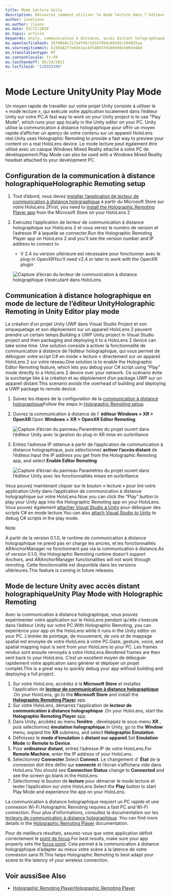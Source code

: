 ```yaml
---
title: Mode Lecture Unity
description: Découvrez comment utiliser le mode lecture dans l’éditeur Unity pour afficher un aperçu des modifications apportées à votre application sur un appareil sans déployer une application.
author: jonmlyons
ms.author: jlyons
ms.date: 03/21/2018
ms.topic: article
keywords: Unity, communication à distance, accès distant holographique, lecteur de communication à distance holographique, HoloLens, casque de réalité mixte, casque de réalité mixte, casque de réalité virtuelle, mode de lecture Unity
ms.openlocfilehash: 35f80b0c217adfd5c5d14799dc882d5c504925aa
ms.sourcegitcommit: b195b82f7e83e2ac4f5d8937d169e9dcb865d46d
ms.translationtype: MT
ms.contentlocale: fr-FR
ms.lasthandoff: 05/24/2021
ms.locfileid: "110333399"
---
```

# <a name="unity-play-mode"></a><span data-ttu-id="b9ddd-104">Mode Lecture Unity</span><span class="sxs-lookup"><span data-stu-id="b9ddd-104">Unity Play Mode</span></span>

<span data-ttu-id="b9ddd-105">Un moyen rapide de travailler sur votre projet Unity consiste à utiliser le « mode lecture », qui exécute votre application localement dans l’éditeur Unity sur votre PC.</span><span class="sxs-lookup"><span data-stu-id="b9ddd-105">A fast way to work on your Unity project is to use "Play Mode", which runs your app locally in the Unity editor on your PC.</span></span> <span data-ttu-id="b9ddd-106">Unity utilise la communication à distance holographique pour offrir un moyen rapide d’afficher un aperçu de votre contenu sur un appareil HoloLens réel.</span><span class="sxs-lookup"><span data-stu-id="b9ddd-106">Unity uses Holographic Remoting to provide a fast way to preview your content on a real HoloLens device.</span></span> <span data-ttu-id="b9ddd-107">Le mode lecture peut également être utilisé avec un casque Windows Mixed Reality attaché à votre PC de développement.</span><span class="sxs-lookup"><span data-stu-id="b9ddd-107">Play Mode can also be used with a Windows Mixed Reality headset attached to your development PC.</span></span>

## <a name="holographic-remoting-setup"></a><span data-ttu-id="b9ddd-108">Configuration de la communication à distance holographique</span><span class="sxs-lookup"><span data-stu-id="b9ddd-108">Holographic Remoting setup</span></span>

1. <span data-ttu-id="b9ddd-109">Tout d’abord, vous devez [installer l’application de lecteur de communication à distance holographique](https://www.microsoft.com/store/productId/9NBLGGH4SV40) à partir du Microsoft Store sur votre HoloLens 2</span><span class="sxs-lookup"><span data-stu-id="b9ddd-109">First, you need to [install the Holographic Remoting Player app](https://www.microsoft.com/store/productId/9NBLGGH4SV40) from the Microsoft Store on your HoloLens 2</span></span>
2. <span data-ttu-id="b9ddd-110">Exécutez l’application de lecteur de communication à distance holographique sur HoloLens 2 et vous verrez le numéro de version et l’adresse IP à laquelle se connecter.</span><span class="sxs-lookup"><span data-stu-id="b9ddd-110">Run the Holographic Remoting Player app on HoloLens 2 and you'll see the version number and IP address to connect to</span></span>
    * <span data-ttu-id="b9ddd-111">V 2.4 ou version ultérieure est nécessaire pour fonctionner avec le plug-in OpenXR</span><span class="sxs-lookup"><span data-stu-id="b9ddd-111">You'll need v2.4 or later to work with the OpenXR plugin</span></span>

    ![Capture d’écran du lecteur de communication à distance holographique s’exécutant dans HoloLens](images/openxr-features-img-01.png)

## <a name="holographic-remoting-in-unity-editor-play-mode"></a><span data-ttu-id="b9ddd-113">Communication à distance holographique en mode de lecture de l’éditeur Unity</span><span class="sxs-lookup"><span data-stu-id="b9ddd-113">Holographic Remoting in Unity Editor play mode</span></span>

<span data-ttu-id="b9ddd-114">La création d’un projet Unity UWP dans Visual Studio Project et son empaquetage et son déploiement sur un appareil HoloLens 2 peuvent prendre un certain temps.</span><span class="sxs-lookup"><span data-stu-id="b9ddd-114">Building a UWP Unity project in Visual Studio project and then packaging and deploying it to a HoloLens 2 device can take some time.</span></span> <span data-ttu-id="b9ddd-115">Une solution consiste à activer la fonctionnalité de communication à distance de l’éditeur holographique, qui vous permet de déboguer votre script C# en mode « lecture » directement sur un appareil HoloLens 2 sur votre réseau.</span><span class="sxs-lookup"><span data-stu-id="b9ddd-115">One solution is to enable the Holographic Editor Remoting feature, which lets you debug your C# script using “Play” mode directly to a HoloLens 2 device over your network.</span></span> <span data-ttu-id="b9ddd-116">Ce scénario évite la surcharge liée à la création et au déploiement d’un package UWP sur un appareil distant.</span><span class="sxs-lookup"><span data-stu-id="b9ddd-116">This scenario avoids the overhead of building and deploying a UWP package to remote device.</span></span>

1. <span data-ttu-id="b9ddd-117">Suivez les étapes de la configuration de la [communication à distance holographique](#holographic-remoting-setup)</span><span class="sxs-lookup"><span data-stu-id="b9ddd-117">Follow the steps in [Holographic Remoting setup](#holographic-remoting-setup)</span></span>
2. <span data-ttu-id="b9ddd-118">Ouvrez la communication à distance de l' **éditeur Windows > XR > OpenXR**:</span><span class="sxs-lookup"><span data-stu-id="b9ddd-118">Open **Windows > XR > OpenXR Editor Remoting**:</span></span>

    ![Capture d’écran du panneau Paramètres du projet ouvert dans l’éditeur Unity avec la gestion du plug-in XR mise en surbrillance](images/openxr-features-img-02.png)

3. <span data-ttu-id="b9ddd-120">Entrez l’adresse IP obtenue à partir de l’application de communication à distance holographique, puis sélectionnez **activer l’accès distant** de l’éditeur.</span><span class="sxs-lookup"><span data-stu-id="b9ddd-120">Input the IP address you get from the Holographic Remoting app, and select **Enable Editor Remoting**</span></span>

    ![Capture d’écran du panneau Paramètres du projet ouvert dans l’éditeur Unity avec les fonctionnalités mises en surbrillance](images/openxr-features-img-03.png)

<span data-ttu-id="b9ddd-122">Vous pouvez maintenant cliquer sur le bouton « lecture » pour lire votre application Unity dans l’application de communication à distance holographique sur votre HoloLens.</span><span class="sxs-lookup"><span data-stu-id="b9ddd-122">Now you can click the “Play” button to play your Unity app into the Holographic Remoting app on your HoloLens.</span></span> <span data-ttu-id="b9ddd-123">Vous pouvez également [attacher Visual Studio à Unity](/visualstudio/gamedev/unity/get-started/using-visual-studio-tools-for-unity?pivots=windows) pour déboguer des scripts C# en mode lecture.</span><span class="sxs-lookup"><span data-stu-id="b9ddd-123">You can also [attach Visual Studio to Unity](/visualstudio/gamedev/unity/get-started/using-visual-studio-tools-for-unity?pivots=windows) to debug C# scripts in the play mode.</span></span>

> [!NOTE]
> <span data-ttu-id="b9ddd-124">À partir de la version 0.1.0, le runtime de communication à distance holographique ne prend pas en charge les ancres, et les fonctionnalités ARAnchorManager ne fonctionnent pas via la communication à distance.</span><span class="sxs-lookup"><span data-stu-id="b9ddd-124">As of version 0.1.0, the Holographic Remoting runtime doesn’t support Anchors, and ARAnchorManager functionalities will not work through remoting.</span></span>  <span data-ttu-id="b9ddd-125">Cette fonctionnalité est disponible dans les versions ultérieures.</span><span class="sxs-lookup"><span data-stu-id="b9ddd-125">This feature is coming in future releases.</span></span>

## <a name="unity-play-mode-with-holographic-remoting"></a><span data-ttu-id="b9ddd-126">Mode de lecture Unity avec accès distant holographique</span><span class="sxs-lookup"><span data-stu-id="b9ddd-126">Unity Play Mode with Holographic Remoting</span></span>

<span data-ttu-id="b9ddd-127">Avec la communication à distance holographique, vous pouvez expérimenter votre application sur le HoloLens pendant qu’elle s’exécute dans l’éditeur Unity sur votre PC.</span><span class="sxs-lookup"><span data-stu-id="b9ddd-127">With Holographic Remoting, you can experience your app on the HoloLens while it runs in the Unity editor on your PC.</span></span> <span data-ttu-id="b9ddd-128">L’entrée de pointage, de mouvement, de voix et de mappage spatial est envoyée de votre HoloLens à votre PC.</span><span class="sxs-lookup"><span data-stu-id="b9ddd-128">Gaze, gesture, voice, and spatial mapping input is sent from your HoloLens to your PC.</span></span> <span data-ttu-id="b9ddd-129">Les frames rendus sont ensuite renvoyés à votre HoloLens.</span><span class="sxs-lookup"><span data-stu-id="b9ddd-129">Rendered frames are then sent back to your HoloLens.</span></span> <span data-ttu-id="b9ddd-130">C’est un excellent moyen de déboguer rapidement votre application sans générer et déployer un projet complet.</span><span class="sxs-lookup"><span data-stu-id="b9ddd-130">This is a great way to quickly debug your app without building and deploying a full project.</span></span>
1. <span data-ttu-id="b9ddd-131">Sur votre HoloLens, accédez à la **Microsoft Store** et installez l’application de **[lecteur de communication à distance holographique](https://www.microsoft.com/store/p/holographic-remoting-player/9nblggh4sv40)** .</span><span class="sxs-lookup"><span data-stu-id="b9ddd-131">On your HoloLens, go to the **Microsoft Store** and install the **[Holographic Remoting Player](https://www.microsoft.com/store/p/holographic-remoting-player/9nblggh4sv40)** app.</span></span>
2. <span data-ttu-id="b9ddd-132">Sur votre HoloLens, démarrez l’application de **lecteur de communication à distance holographique** .</span><span class="sxs-lookup"><span data-stu-id="b9ddd-132">On your HoloLens, start the **Holographic Remoting Player** app.</span></span>
3. <span data-ttu-id="b9ddd-133">Dans Unity, accédez au menu **fenêtre** , développez le sous-menu **XR** , puis sélectionnez **émulation holographique**.</span><span class="sxs-lookup"><span data-stu-id="b9ddd-133">In Unity, go to the **Window** menu, expand the **XR** submenu, and select **Holographic Emulation**.</span></span>
4. <span data-ttu-id="b9ddd-134">Définissez le **mode d’émulation** à **distant sur appareil**.</span><span class="sxs-lookup"><span data-stu-id="b9ddd-134">Set **Emulation Mode** to **Remote to Device**.</span></span>
5. <span data-ttu-id="b9ddd-135">Pour **ordinateur distant**, entrez l’adresse IP de votre HoloLens.</span><span class="sxs-lookup"><span data-stu-id="b9ddd-135">For **Remote Machine**, enter the IP address of your HoloLens.</span></span>
6. <span data-ttu-id="b9ddd-136">Sélectionnez **Connecter**.</span><span class="sxs-lookup"><span data-stu-id="b9ddd-136">Select **Connect**.</span></span> <span data-ttu-id="b9ddd-137">Le changement d' **État** de la connexion doit être défini sur **connecté** et l’écran s’affichera vide dans HoloLens.</span><span class="sxs-lookup"><span data-stu-id="b9ddd-137">You should see **Connection Status** change to **Connected** and see the screen go blank in the HoloLens.</span></span>
7. <span data-ttu-id="b9ddd-138">Sélectionnez le bouton de **lecture** pour démarrer le mode lecture et tester l’application sur votre HoloLens.</span><span class="sxs-lookup"><span data-stu-id="b9ddd-138">Select the **Play** button to start Play Mode and experience the app on your HoloLens.</span></span>

<span data-ttu-id="b9ddd-139">La communication à distance holographique requiert un PC rapide et une connexion Wi-Fi.</span><span class="sxs-lookup"><span data-stu-id="b9ddd-139">Holographic Remoting requires a fast PC and Wi-Fi connection.</span></span> <span data-ttu-id="b9ddd-140">Pour plus d’informations, consultez la documentation sur les [lecteurs de communication à distance holographique](../platform-capabilities-and-apis/holographic-remoting-player.md) .</span><span class="sxs-lookup"><span data-stu-id="b9ddd-140">You can find more details in the [Holographic Remoting Player](../platform-capabilities-and-apis/holographic-remoting-player.md) documentation.</span></span>

<span data-ttu-id="b9ddd-141">Pour de meilleurs résultats, assurez-vous que votre application définit correctement le [point de focus](focus-point-in-unity.md).</span><span class="sxs-lookup"><span data-stu-id="b9ddd-141">For best results, make sure your app properly sets the [focus point](focus-point-in-unity.md).</span></span> <span data-ttu-id="b9ddd-142">Cela permet à la communication à distance holographique d’adapter au mieux votre scène à la latence de votre connexion sans fil.</span><span class="sxs-lookup"><span data-stu-id="b9ddd-142">This helps Holographic Remoting to best adapt your scene to the latency of your wireless connection.</span></span>

## <a name="see-also"></a><span data-ttu-id="b9ddd-143">Voir aussi</span><span class="sxs-lookup"><span data-stu-id="b9ddd-143">See Also</span></span>
* [<span data-ttu-id="b9ddd-144">Holographic Remoting Player</span><span class="sxs-lookup"><span data-stu-id="b9ddd-144">Holographic Remoting Player</span></span>](../platform-capabilities-and-apis/holographic-remoting-player.md)
